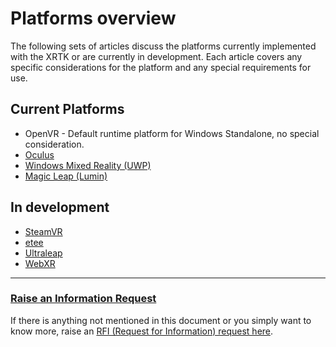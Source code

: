 # Platforms overview

The following sets of articles discuss the platforms currently implemented with the XRTK or are currently in development.
Each article covers any specific considerations for the platform and any special requirements for use.

## Current Platforms

* OpenVR - Default runtime platform for Windows Standalone, no special consideration.
* [Oculus](oculus.md)
* [Windows Mixed Reality (UWP)](windowsmixedreality.md)
* [Magic Leap (Lumin)](magicleap.md)

## In development

* [SteamVR](steamvr.md)
* [etee](etee.md)
* [Ultraleap](ultraleap.md)
* [WebXR](webxr.md)

---

### [**Raise an Information Request**](https://github.com/XRTK/XRTK-Core/issues/new?assignees=&labels=question&template=request_for_information.md&title=)

If there is anything not mentioned in this document or you simply want to know more, raise an [RFI (Request for Information) request here](https://github.com/XRTK/XRTK-Core/issues/new?assignees=&labels=question&template=request_for_information.md&title=).
